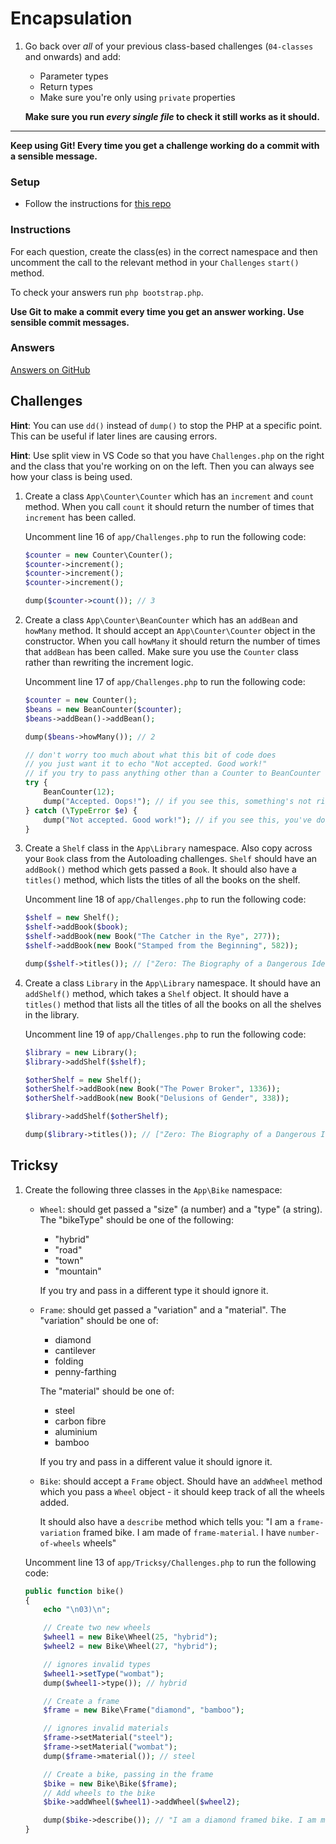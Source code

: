 # Encapsulation

1) Go back over *all* of your previous class-based challenges (`04-classes` and onwards) and add:

    - Parameter types
    - Return types
    - Make sure you're only using `private` properties

    **Make sure you run *every single file* to check it still works as it should.**

---


**Keep using Git! Every time you get a challenge working do a commit with a sensible message.**


### Setup

- Follow the instructions for [this repo](https://github.com/develop-me/bootcamp--week-06--encapsulation-base)

### Instructions

For each question, create the class(es) in the correct namespace and then uncomment the call to the relevant method in your `Challenges` `start()` method.

To check your answers run `php bootstrap.php`.

**Use Git to make a commit every time you get an answer working. Use sensible commit messages.**

### Answers

[Answers on GitHub](https://github.com/develop-me/bootcamp--week-06--php/blob/master/challenges/07-encapsulation/answers)

## Challenges

**Hint**: You can use `dd()` instead of `dump()` to stop the PHP at a specific point. This can be useful if later lines are causing errors.

**Hint**: Use split view in VS Code so that you have `Challenges.php` on the right and the class that you're working on on the left. Then you can always see how your class is being used.

1) Create a class `App\Counter\Counter` which has an `increment` and `count` method. When you call `count` it should return the number of times that `increment` has been called.

    Uncomment line 16 of `app/Challenges.php` to run the following code:

    ```php
    $counter = new Counter\Counter();
    $counter->increment();
    $counter->increment();
    $counter->increment();

    dump($counter->count()); // 3
    ```

1) Create a class `App\Counter\BeanCounter` which has an `addBean` and `howMany` method. It should accept an `App\Counter\Counter` object in the constructor. When you call `howMany` it should return the number of times that `addBean` has been called. Make sure you use the `Counter` class rather than rewriting the increment logic.

    Uncomment line 17 of `app/Challenges.php` to run the following code:

    ```php
    $counter = new Counter();
    $beans = new BeanCounter($counter);
    $beans->addBean()->addBean();

    dump($beans->howMany()); // 2

    // don't worry too much about what this bit of code does
    // you just want it to echo "Not accepted. Good work!"
    // if you try to pass anything other than a Counter to BeanCounter
    try {
        BeanCounter(12);
        dump("Accepted. Oops!"); // if you see this, something's not right
    } catch (\TypeError $e) {
        dump("Not accepted. Good work!"); // if you see this, you've done it right
    }
    ```

1) Create a `Shelf` class in the `App\Library` namespace. Also copy across your `Book` class from the Autoloading challenges. `Shelf` should have an `addBook()` method which gets passed a `Book`. It should also have a `titles()` method, which lists the titles of all the books on the shelf.

    Uncomment line 18 of `app/Challenges.php` to run the following code:

    ```php
    $shelf = new Shelf();
    $shelf->addBook($book);
    $shelf->addBook(new Book("The Catcher in the Rye", 277));
    $shelf->addBook(new Book("Stamped from the Beginning", 582));

    dump($shelf->titles()); // ["Zero: The Biography of a Dangerous Idea", "The Catcher in the Rye", "Stamped from the Beginning"]
    ```

1) Create a class `Library` in the `App\Library` namespace. It should have an `addShelf()` method, which takes a `Shelf` object. It should have a `titles()` method that lists all the titles of all the books on all the shelves in the library.

    Uncomment line 19 of `app/Challenges.php` to run the following code:

    ```php
    $library = new Library();
    $library->addShelf($shelf);

    $otherShelf = new Shelf();
    $otherShelf->addBook(new Book("The Power Broker", 1336));
    $otherShelf->addBook(new Book("Delusions of Gender", 338));

    $library->addShelf($otherShelf);

    dump($library->titles()); // ["Zero: The Biography of a Dangerous Idea", "The Catcher in the Rye", "Stamped from the Beginning", "The Power Broker", "Delusions of Gender"]
    ```


## Tricksy

1) Create the following three classes in the `App\Bike` namespace:

    - `Wheel`: should get passed a "size" (a number) and a "type" (a string). The "bikeType" should be one of the following:

        - "hybrid"
        - "road"
        - "town"
        - "mountain"

        If you try and pass in a different type it should ignore it.

    - `Frame`: should get passed a "variation" and a "material". The "variation" should be one of:

        - diamond
        - cantilever
        - folding
        - penny-farthing

        The "material" should be one of:

        - steel
        - carbon fibre
        - aluminium
        - bamboo

        If you try and pass in a different value it should ignore it.

    - `Bike`: should accept a `Frame` object. Should have an `addWheel` method which you pass a `Wheel` object - it should keep track of all the wheels added.

        It should also have a `describe` method which tells you: "I am a `frame-variation` framed bike. I am made of `frame-material`. I have `number-of-wheels` wheels"


    Uncomment line 13 of `app/Tricksy/Challenges.php` to run the following code:

    ```php
    public function bike()
    {
        echo "\n03)\n";

        // Create two new wheels
        $wheel1 = new Bike\Wheel(25, "hybrid");
        $wheel2 = new Bike\Wheel(27, "hybrid");

        // ignores invalid types
        $wheel1->setType("wombat");
        dump($wheel1->type()); // hybrid

        // Create a frame
        $frame = new Bike\Frame("diamond", "bamboo");

        // ignores invalid materials
        $frame->setMaterial("steel");
        $frame->setMaterial("wombat");
        dump($frame->material()); // steel

        // Create a bike, passing in the frame
        $bike = new Bike\Bike($frame);
        // Add wheels to the bike
        $bike->addWheel($wheel1)->addWheel($wheel2);

        dump($bike->describe()); // "I am a diamond framed bike. I am made of steel. I have 2 wheels"
    }
    ```
